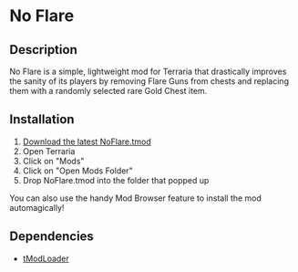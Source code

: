 # No Flare

## Description
No Flare is a simple, lightweight mod for Terraria that drastically improves the sanity of its players by removing Flare Guns from chests and replacing them with a randomly selected rare Gold Chest item.

## Installation
1. [Download the latest NoFlare.tmod][Releases]
2. Open Terraria
3. Click on "Mods"
4. Click on "Open Mods Folder"
5. Drop NoFlare.tmod into the folder that popped up

You can also use the handy Mod Browser feature to install the mod automagically!

## Dependencies
* [tModLoader][tModLoader]

[Releases]: https://github.com/Murfalo/NoFlare/releases
[tModLoader]: https://forums.terraria.org/index.php?threads/1-3-tmodloader-a-modding-api.23726/